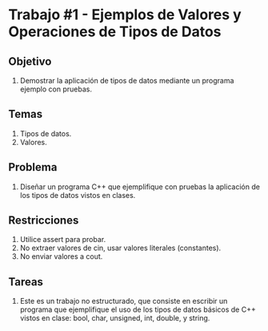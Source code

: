 
# Trabajo #1 - Ejemplos de Valores y Operaciones de Tipos de Datos
## Objetivo
1. Demostrar la aplicación de tipos de datos mediante un programa ejemplo con
pruebas.
## Temas
1. Tipos de datos.
2. Valores.
## Problema
1. Diseñar un programa C++ que ejemplifique con pruebas la aplicación de los tipos
de datos vistos en clases.
## Restricciones
1. Utilice assert para probar.
2. No extraer valores de cin, usar valores literales (constantes).
3. No enviar valores a cout.
## Tareas
1. Este es un trabajo no estructurado, que consiste en escribir un programa que
ejemplifique el uso de los tipos de datos básicos de C++ vistos en clase: bool,
char, unsigned, int, double, y string.
